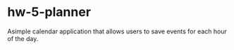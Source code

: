 # hw-5-planner
Asimple calendar application that allows users to save events for each hour of the day.
